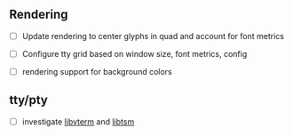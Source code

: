 ## Rendering

- [ ] Update rendering to center glyphs in quad and account for font metrics
- [ ] Configure tty grid based on window size, font metrics, config
- [ ] rendering support for background colors


## tty/pty

- [ ] investigate [libvterm][] and [libtsm][]

[libvterm]: http://www.leonerd.org.uk/code/libvterm/
[libtsm]: https://www.freedesktop.org/wiki/Software/kmscon/libtsm/
